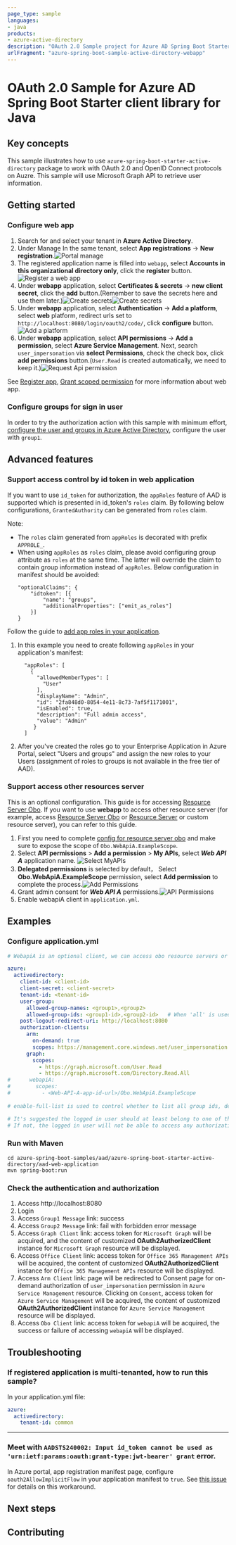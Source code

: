 ```yaml
---
page_type: sample
languages:
- java
products:
- azure-active-directory
description: "OAuth 2.0 Sample project for Azure AD Spring Boot Starter client library"
urlFragment: "azure-spring-boot-sample-active-directory-webapp"
---
```


# OAuth 2.0 Sample for Azure AD Spring Boot Starter client library for Java

## Key concepts
This sample illustrates how to use `azure-spring-boot-starter-active-directory` package to work with OAuth 2.0 and OpenID Connect protocols on Auzre. This sample will use Microsoft Graph API to retrieve user information.

## Getting started


### Configure web app
1. Search for and select your tenant in **Azure Active Directory**.
1. Under Manage In the same tenant, select **App registrations** -> **New registration**.![Portal manage](docs/image-portal-manage.png "Portal manage")
1. The registered application name is filled into `webapp`, select **Accounts in this organizational directory only**, click the **register** button.![Register a web app](docs/image-register-a-web-app.png "Register a web app")
1. Under **webapp** application, select **Certificates & secrets** -> **new client secret**, click the **add** button.(Remember to save the secrets here and use them later.)![Create secrets](docs/image-create-app-secrets.png "Create secrets")![Create secrets](docs/image-secret-value.png "Create Secrets")
1. Under **webapp** application, select **Authentication** -> **Add a platform**, select **web** platform, redirect urls set to `http://localhost:8080/login/oauth2/code/`, click **configure** button.![Add a platform](docs/image-add-a-platform.png "Add a platform")
1. Under **webapp** application, select **API permissions** -> **Add a permission**, select **Azure Service Management**. Next, search `user_impersonation` via **select Permissions**, check the check box, click **add permissions** button.(`User.Read` is created automatically, we need to keep it.)![Request Api permission](docs/image-request-api-permissions.png "Request Api permission")

See [Register app], [Grant scoped permission] for more information about web app.

### Configure groups for sign in user
In order to try the authorization action with this sample with minimum effort, [configure the user and groups in Azure Active Directory], configure the user with `group1`.

## Advanced features

### Support access control by id token in web application 
If you want to use `id_token` for authorization, the `appRoles` feature of AAD is supported which is presented in id_token's `roles` claim. By following below configurations, `GrantedAuthority` can be generated from `roles` claim. 

Note:
 - The `roles` claim generated from `appRoles` is decorated with prefix `APPROLE_`.
 - When using `appRoles` as `roles` claim, please avoid configuring group attribute as `roles` at the same time. The latter will override the claim to contain group information instead of `appRoles`. Below configuration in manifest should be avoided:
    ```
    "optionalClaims": {
        "idtoken": [{
            "name": "groups",
            "additionalProperties": ["emit_as_roles"]
        }]
    }
    ```

Follow the guide to 
[add app roles in your application](https://docs.microsoft.com/azure/active-directory/develop/howto-add-app-roles-in-azure-ad-apps).
1. In this example you need to create following `appRoles` in your application's manifest:
    ```
      "appRoles": [
        {
          "allowedMemberTypes": [
            "User"
          ],
          "displayName": "Admin",
          "id": "2fa848d0-8054-4e11-8c73-7af5f1171001",
          "isEnabled": true,
          "description": "Full admin access",
          "value": "Admin"
         }
      ]
    ```
1. After you've created the roles go to your Enterprise Application in Azure Portal, select "Users and groups" and assign the new roles to your Users (assignment of roles to groups is not available in the free tier of AAD).

### Support access other resources server
This is an optional configuration. This guide is for accessing [Resource Server Obo].
If you want to use **webapp** to access other resource server (for example, access [Resource Server Obo] or [Resource Server] or custom resource server), you can refer to this guide.

1. First you need to complete [config for resource server obo] and make sure to expose the scope of `Obo.WebApiA.ExampleScope`.
1. Select **API permissions** > **Add a permission** > **My APIs**, select ***Web API A*** application name. ![Select MyAPIs](docs/image-select-myapis.png)
1. **Delegated permissions** is selected by default， Select **Obo.WebApiA.ExampleScope** permission, select **Add permission** to complete the process.![Add Permissions](docs/image-add-permissions.png)
1. Grant admin consent for ***Web API A*** permissions.![API Permissions](docs/image-add-grant-admin-consent.png)
1. Enable webapiA client in `application.yml`.

## Examples
### Configure application.yml
```yaml
# WebapiA is an optional client, we can access obo resource servers or the other custom server.

azure:
  activedirectory:
    client-id: <client-id>
    client-secret: <client-secret>
    tenant-id: <tenant-id>
    user-group:
      allowed-group-names: <group1>,<group2>
      allowed-group-ids: <group1-id>,<group2-id>   # When 'all' is used, all group id can be obtained.
    post-logout-redirect-uri: http://localhost:8080
    authorization-clients:
      arm:
        on-demand: true
        scopes: https://management.core.windows.net/user_impersonation
      graph:
        scopes:
          - https://graph.microsoft.com/User.Read
          - https://graph.microsoft.com/Directory.Read.All
#      webapiA:
#        scopes:
#          - <Web-API-A-app-id-url>/Obo.WebApiA.ExampleScope
      
# enable-full-list is used to control whether to list all group ids, default is false

# It's suggested the logged in user should at least belong to one of the above groups
# If not, the logged in user will not be able to access any authorization controller rest APIs
```

### Run with Maven
```shell
cd azure-spring-boot-samples/aad/azure-spring-boot-starter-active-directory/aad-web-application
mvn spring-boot:run
```

### Check the authentication and authorization
1. Access http://localhost:8080
2. Login
3. Access `Group1 Message` link: success
4. Access `Group2 Message` link: fail with forbidden error message
5. Access `Graph Client` link: access token for `Microsoft Graph` will be acquired, and the content of customized **OAuth2AuthorizedClient** instance for `Microsoft Graph` resource will be displayed.
6. Access `Office Client` link: access token for `Office 365 Management APIs` will be acquired, the content of customized **OAuth2AuthorizedClient** instance for `Office 365 Management APIs` resource will be displayed.
7. Access `Arm Client` link: page will be redirected to Consent page for on-demand authorization of `user_impersonation` permission in `Azure Service Management` resource. Clicking on `Consent`, access token for `Azure Service Management` will be acquired, the content of customized **OAuth2AuthorizedClient** instance for `Azure Service Management` resource will be displayed.
8. Access `Obo Client` link: access token for `webapiA` will be acquired, the success or failure of accessing `webapiA` will be displayed.

## Troubleshooting
### If registered application is multi-tenanted, how to run this sample?
In your application.yml file:
```yaml
azure:
  activedirectory:
    tenant-id: common
```
---
### Meet with `AADSTS240002: Input id_token cannot be used as 'urn:ietf:params:oauth:grant-type:jwt-bearer' grant` error.
In Azure portal, app registration manifest page, configure `oauth2AllowImplicitFlow` in your application manifest to `true`. See [this issue] for details on this workaround.

## Next steps
## Contributing

<!-- LINKS -->

[Register app]: https://docs.microsoft.com/azure/active-directory/develop/quickstart-register-app
[Grant scoped permission]: https://docs.microsoft.com/azure/active-directory/develop/quickstart-configure-app-access-web-apis
[configure the user and groups in Azure Active Directory]: https://docs.microsoft.com/azure/active-directory/active-directory-groups-create-azure-portal
[this issue]: https://github.com/MicrosoftDocs/azure-docs/issues/8121#issuecomment-387090099
[Resource Server]: https://github.com/Azure-Samples/azure-spring-boot-samples/blob/main/aad/azure-spring-boot-starter-active-directory/aad-resource-server
[Resource Server Obo]: https://github.com/Azure-Samples/azure-spring-boot-samples/blob/main/aad/azure-spring-boot-starter-active-directory/aad-resource-server-obo
[config for resource server obo]: https://github.com/Azure-Samples/azure-spring-boot-samples/blob/main/aad/azure-spring-boot-starter-active-directory/aad-resource-server-obo#configure-your-middle-tier-web-api-a